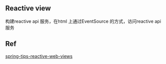 ## Reactive view 

构建reactive api 服务，在html 上通过EventSource 的方式，访问reactive api 服务

## Ref
[spring-tips-reactive-web-views](https://spring.io/blog/2019/05/08/spring-tips-reactive-web-views)
